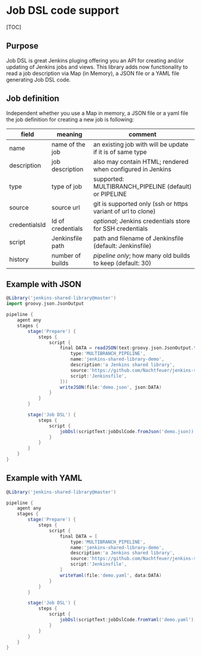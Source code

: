 # Job DSL code support

[TOC]

## Purpose

Job DSL is great Jenkins pluging offering you an API for creating
and/or updating of Jenkins jobs and views. This library adds now
functionality to read a job description via Map (in Memory),
a JSON file or a YAML file generating Job DSL code.

## Job definition

Independent whether you use a Map in memory, a JSON file or a yaml file the
job definition for creating a new job is following:

| field         | meaning           | comment                                                      |
|-------------- | ----------------- | ------------------------------------------------------------ |
| name          | name of the job   | an existing job with will be update if it is of same type    |
| description   | job description   | also may contain HTML; rendered when configured in Jenkins   |
| type          | type of job       | supported: MULTIBRANCH_PIPELINE (default) or PIPELINE        |
| source        | source url        | git is supported only (ssh or https variant of url to clone) |
| credentialsId | Id of credentials | *optional*; Jenkins credentials store for SSH credentials    |
| script        | Jenkinsfile path  | path and filename of Jenkinsfile (default: Jenkinsfile)      |
| history       | number of builds  | *pipeline only*; how many old builds to keep (default: 30)   |


## Example with JSON

```groovy
@Library('jenkins-shared-library@master')
import groovy.json.JsonOutput

pipeline {
    agent any
    stages {
        stage('Prepare') {
            steps {
                script {
                    final DATA = readJSON(text:groovy.json.JsonOutput.toJson([
                        type:'MULTIBRANCH_PIPELINE',
                        name:'jenkins-shared-library-demo',
                        description:'a Jenkins shared library',
                        source:'https://github.com/Nachtfeuer/jenkins-shared-library.git',
                        script:'Jenkinsfile',
                    ]))
                    writeJSON(file:'demo.json', json:DATA)
                }
            }
        }

        stage('Job DSL') {
            steps {
                script {
                    jobDsl(scriptText:jobDslCode.fromJson('demo.json))
                }
            }
        }
    }
}
```

## Example with YAML

```groovy
@Library('jenkins-shared-library@master')

pipeline {
    agent any
    stages {
        stage('Prepare') {
            steps {
                script {
                    final DATA = [
                        type:'MULTIBRANCH_PIPELINE',
                        name:'jenkins-shared-library-demo',
                        description:'a Jenkins shared library',
                        source:'https://github.com/Nachtfeuer/jenkins-shared-library.git',
                        script:'Jenkinsfile',
                    ]
                    writeYaml(file:'demo.yaml', data:DATA)
                }
            }
        }

        stage('Job DSL') {
            steps {
                script {
                    jobDsl(scriptText:jobDslCode.fromYaml('demo.yaml'))
                }
            }
        }
    }
}
```
